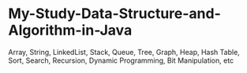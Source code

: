 # My-Study-Data-Structure-and-Algorithm-in-Java
Array, String, LinkedList, Stack, Queue, Tree, Graph, Heap, Hash Table, Sort, Search, Recursion, Dynamic Programming, Bit Manipulation, etc
